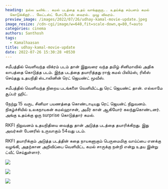 ```yaml
---
heading: நல்ல டீலிங்.. கமல் படத்தை உதய் வாங்குறாரு.. உதய்க்கு சம்பளம் கமல்
  கொடுக்கிறார்.. லேட்டஸ்ட் போட்டோஸ் வைரல். முழு விவரம்.
preview_image: /images/2022/07/26/udhay-kamal-movie-update.jpeg
image_resize: /cdn-cgi/image/w=640,fit=scale-down,q=80,f=auto
categories: cinema
authors: Santhosh
tags:
  - Kamalhaasan
title: udhay-kamal-movie-update
date: 2022-07-26 15:30:28 +0530
---
```

சமீபத்தில் வெளிவந்த விக்ரம் படம் தான் இதுவரை வந்த தமிழ் சினிமாவில் அதிக லாபத்தை கொடுத்த படம். இந்த படத்தை தயாரித்தது ராஜ் கமல் பிலிம்ஸ், ரிலீஸ் செய்தது உதயநிதி ஸ்டாலினின் ரெட் ஜெயண்ட் மூவீஸ்.

சமீபத்தில் வெளிவந்த நிறைய படங்களை வெளியிட்டது ரெட் ஜெயண்ட் தான். எல்லாமே சூப்பர் ஹிட்.

நேற்று 15 வருட சினிமா பயணத்தை கொண்டாடியது ரெட் ஜெயன்ட் நிறுவனம். நிகழ்ச்சியில் உலகநாயகன் கமல்ஹாசன், அமீர் கான் ஆகியோர் கலந்துகொண்டனர். அங்கு உதய்க்கு ஒரு surprise கொடுத்தார் கமல்.

RKFI நிறுவனம் உதயநிதியை வைத்து தான் அடுத்த படத்தை தயாரிக்கிறது. இது அவர்கள் பேனரில் உருவாகும் 54வது படம்.

RKFI தயாரிக்கும் அடுத்த படத்தின் கதை நாயகனாகும் பெருமைமிகு வாய்ப்பை எனக்கு வழங்கி, அதற்கான அறிவிப்பை வெளியிட்ட கமல் சாருக்கு நன்றி என்று உதய இன்று ட்வீட் செய்துள்ளார்.

![](/images/2022/07/26/kamalhaasan-udhay-red-giant-1.jpeg)

![](/images/2022/07/26/kamalhaasan-udhay-red-giant-2.jpeg)

![](/images/2022/07/26/kamalhaasan-udhay-red-giant-3.jpeg)